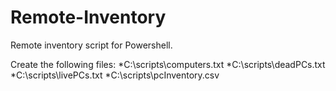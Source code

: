 # Remote-Inventory
Remote inventory script for Powershell.

Create the following files:
*C:\scripts\computers.txt
*C:\scripts\deadPCs.txt
*C:\scripts\livePCs.txt
*C:\scripts\pcInventory.csv
